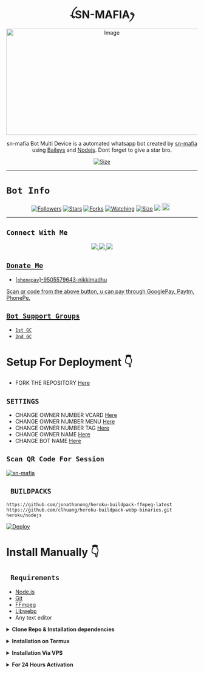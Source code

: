

<h1 align="center">ꪶSN-MAFIAꫂ<br></h1>
<p align="center">
<img src="https://i.ibb.co/wNM6c2r/cheemspic.jpg" alt="Image" width="540" height="280" />
</p>

<p align="center">
sn-mafia Bot Multi Device is a automated whatsapp bot created by <a href="https://github.com/chinnu1102" target="_blank">sn-mafia</a> using <a href="https://github.com/adiwajshing/Baileys" target="_blank">Baileys</a> and <a href="https://github.com/nodejs" target="_blank">Nodejs</a>. Dont forget to give a star bro.
</p>

<p align="center">
<a href="https://www.youtube.com/channel/UCGwyl1Gr6Pje0xO5BbS9-Vw"><img title="Size" src="https://img.shields.io/badge/Tutorial-Video-green"></a>
</p>

------

# ```Bot Info```
<p align="center">
<a href="https://github.com/chinnu1102/followers"><img title="Followers" src="https://img.shields.io/github/followers/chinnu1102?color=red&style=flat-square"></a>
<a href="https://github.com/business-bot-sn-mafia/stargazers/"><img title="Stars" src="https://img.shields.io/github/stars/business-bot-sn-mafia?color=blue&style=flat-square"></a>
<a href="https://github.com/business-bot-sn-mafia/network/members"><img title="Forks" src="https://img.shields.io/github/forks/business-bot-sn-mafia?color=red&style=flat-square"></a>
<a href="https://github.com/business-bot-sn-mafia/watchers"><img title="Watching" src="https://img.shields.io/github/watchers/business-bot-sn-mafia?label=Watchers&color=blue&style=flat-square"></a>
<a href="https://github.com/business-bot-sn-mafia/size"><img title="Size" src="https://img.shields.io/github/repo-size/business-bot-sn-mafia?style=flat-square&color=green"></a>
<a href="https://hits.seeyoufarm.com"><img src="https://hits.seeyoufarm.com/api/count/incr/badge.svg?url=https%3A%2F%2Fgithub.com%2Fchinnu1102%2FSN-MAFIA&count_bg=%2379C83D&title_bg=%23555555&icon=probot.svg&icon_color=%2300FF6D&title=hits&edge_flat=false"/></a>
<a href="https://github.com/business-bot-sn-mafia/graphs/commit-activity"><img height="20" src="https://img.shields.io/badge/Maintained%3F-yes-green.svg"></a>&nbsp;&nbsp;
</p>
<p align='center'>
    </p>

-------

## ```Connect With Me```
<p align="center">
<a href="https://wa.me/919505579643"><img src="https://img.shields.io/badge/Contact sn-mafia-25D366?style=for-the-badge&logo=whatsapp&logoColor=white" />
<a href="https://chat.whatsapp.com/FPtIVS909J8BnFX88MgNKh"><img src="https://img.shields.io/badge/Join Official GC-25D366?style=for-the-badge&logo=whatsapp&logoColor=white" />
<a href="https://www.youtube.com/channel/UCGwyl1Gr6Pje0xO5BbS9-Vw"><img src="https://img.shields.io/badge/Subscribe sn-mafia-ff0000?style=for-the-badge&logo=youtube&logoColor=ff000000&link=https://www.youtube.com/c/BOTINDO" /><br>
</p>

## ```Donate Me```

- [`phonepay`]-9505579643-nikkimadhu

<p align="left">
Scan qr code from the above button, u can pay through GooglePay, Paytm, PhonePe.
</p>

## ```Bot Support Groups```

- [`1st GC`](https://chat.whatsapp.com/FPtIVS909J8BnFX88MgNKh)
- [`2nd GC`](https://chat.whatsapp.com/EpjQS7sRlBhCZLf7pJq5Y7)

# Setup For Deployment 👇

- FORK THE REPOSITORY [Here](https://github.com/business-bot-sn-mafia/fork)

## `SETTINGS`

- CHANGE OWNER NUMBER VCARD [Here](https://github.com/business-bot-sn-mafia/blob/master/config.js#L44)
- CHANGE OWNER NUMBER MENU [Here](https://github.com/business-bot-sn-mafia/blob/master/config.js#L59)
- CHANGE OWNER NUMBER TAG [Here](https://github.com/business-bot-sn-mafia/blob/master/config.js#L58)
- CHANGE OWNER NAME [Here](https://github.com/business-bot-sn-mafia/blob/master/config.js#L45)
- CHANGE BOT NAME [Here](https://github.com/business-bot-sn-mafia/blob/master/config.js#L51)

## `Scan QR Code For Session`
[![sn-mafia](https://repl.it/badge/github/quiec/whatsasena)](https://replit.com/@business-bot-sn-mafia-MD-BOT-QR-Code-generate?v=1)
 
## ` BUILDPACKS`

```
https://github.com/jonathanong/heroku-buildpack-ffmpeg-latest
https://github.com/clhuang/heroku-buildpack-webp-binaries.git
heroku/nodejs
```

[![Deploy](https://www.herokucdn.com/deploy/button.svg)](https://heroku.com/deploy?template=https://github.com/business-bot-sn-mafia/)

# Install Manually 👇
    
   ## ` Requirements`
    
* [Node.js](https://nodejs.org/en/)
* [Git](https://git-scm.com/downloads)
* [FFmpeg](https://github.com/BtbN/FFmpeg-Builds/releases/download/autobuild-2020-12-08-13-03/ffmpeg-n4.3.1-26-gca55240b8c-win64-gpl-4.3.zip)
* [Libwebp](https://developers.google.com/speed/webp/download)
* Any text editor  
    
<!-- Clone Repo & Installation dependencies -->
<b><details><summary>Clone Repo & Installation dependencies</summary></b>
```bash
> git clone https://github.com/business-bot-sn-mafia.git
> cd SN-MAFIA
> npm start
```
</details>
    
<!-- Installation via Termux -->
<b><details><summary>Installation on Termux</summary></b>
```bash
> apt update
> apt upgrade
> pkg update && pkg upgrade
> pkg install bash
> pkg install libwebp
> pkg install git -y
> pkg install nodejs -y 
> pkg install ffmpeg -y 
> pkg install wget
> pkg install imagemagick -y
> git clone https://github.com/business-bot-sn-mafia
> cd SN-MAFIA
> npm start
```
    
</details>
 
<!-- Installation via VPS -->
<b><details><summary>Installation Via VPS</summary></b>
```bash
> sudo apt install nodejs 
> sudo apt install git 
> sudo apt install ffmpeg 
> sudo apt install libwebp 
> sudo apt install imagrmagick
> sudo apt install bash
> git clone https://github.com/business-bot-sn-mafia
> cd SN-MAFIA
> npm start
```
</details>


<!-- 24hrs-->
<b><details><summary>For 24 Hours Activation</summary></b>

```bash
npm i -g pm2 && pm2 start index.js && pm2 save && pm2 logs 
    
```
</details>
